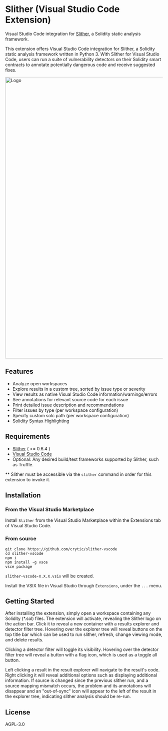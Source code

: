 # Slither (Visual Studio Code Extension)

Visual Studio Code integration for [Slither](https://github.com/crytic/slither), a Solidity static analysis framework.

This extension offers Visual Studio Code integration for Slither, a Solidity static analysis framework written in Python 3. With Slither for Visual Studio Code, users can run a suite of vulnerability detectors on their Solidity smart contracts to annotate potentially dangerous code and receive suggested fixes.

<img src="https://raw.githubusercontent.com/crytic/slither-vscode/master/resources/screenshot.png" alt="Logo" width="900"/>

## Features

- Analyze open workspaces
- Explore results in a custom tree, sorted by issue type or severity
- View results as native Visual Studio Code information/warnings/errors
- See annotations for relevant source code for each issue
- Print detailed issue description and recommendations
- Filter issues by type (per workspace configuration)
- Specify custom solc path (per workspace configuration)
- Solidity Syntax Highlighting

## Requirements

- [Slither](https://github.com/crytic/slither) ( >= 0.6.4 )
- [Visual Studio Code](https://code.visualstudio.com/download)
- Optional: Any desired build/test frameworks supported by Slither, such as Truffle.

\*\* Slither must be accessible via the `slither` command in order for this extension to invoke it.

## Installation

### From the Visual Studio Marketplace

Install `Slither` from the Visual Studio Marketplace within the Extensions tab of Visual Studio Code.

### From source

```
git clone https://github.com/crytic/slither-vscode
cd slither-vscode
npm i
npm install -g vsce
vsce package
```

`slither-vscode-X.X.X.vsix` will be created.

Install the VSIX file in Visual Studio through `Extensions`, under the `...` menu.

## Getting Started

After installing the extension, simply open a workspace containing any Solidity (\*.sol) files. The extension will activate, revealing the Slither logo on the action bar. Click it to reveal a new container with a results explorer and detector filter tree. Hovering over the explorer tree will reveal buttons on the top title bar which can be used to run slither, refresh, change viewing mode, and delete results.

Clicking a detector filter will toggle its visibility. Hovering over the detector filter tree will reveal a button with a flag icon, which is used as a toggle all button.

Left clicking a result in the result explorer will navigate to the result's code. Right clicking it will reveal additional options such as displaying additional information. If source is changed since the previous slither run, and a source mapping mismatch occurs, the problem and its annotations will disappear and an "out-of-sync" icon will appear to the left of the result in the explorer tree, indicating slither analysis should be re-run.

## License

AGPL-3.0
